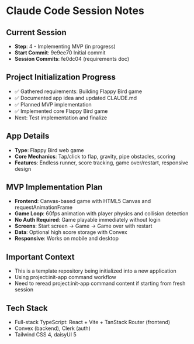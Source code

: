 # Claude Code Session Notes

## Current Session
- **Step**: 4 - Implementing MVP (in progress)
- **Start Commit**: 9e9ee70 Initial commit  
- **Session Commits**: fe0dc04 (requirements doc)

## Project Initialization Progress
- ✅ Gathered requirements: Building Flappy Bird game
- ✅ Documented app idea and updated CLAUDE.md
- ✅ Planned MVP implementation
- ✅ Implemented core Flappy Bird game
- Next: Test implementation and finalize

## App Details
- **Type**: Flappy Bird web game
- **Core Mechanics**: Tap/click to flap, gravity, pipe obstacles, scoring
- **Features**: Endless runner, score tracking, game over/restart, responsive design

## MVP Implementation Plan
- **Frontend**: Canvas-based game with HTML5 Canvas and requestAnimationFrame
- **Game Loop**: 60fps animation with player physics and collision detection
- **No Auth Required**: Game playable immediately without login
- **Screens**: Start screen → Game → Game over with restart
- **Data**: Optional high score storage with Convex
- **Responsive**: Works on mobile and desktop

## Important Context
- This is a template repository being initialized into a new application
- Using project:init-app command workflow
- Need to reread project:init-app command content if starting from fresh session

## Tech Stack
- Full-stack TypeScript: React + Vite + TanStack Router (frontend)
- Convex (backend), Clerk (auth)
- Tailwind CSS 4, daisyUI 5